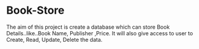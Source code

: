 # Book-Store
The aim of this project is create a database which can store Book Details..like..Book Name, Publisher ,Price. It will also give access to user to Create, Read, Update, Delete the data.
